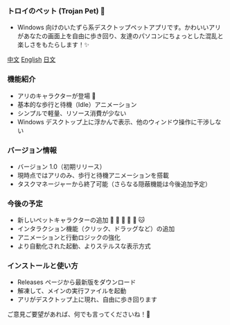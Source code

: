 ### トロイのペット (Trojan Pet)  🎠
- Windows 向けのいたずら系デスクトップペットアプリです。かわいいアリがあなたの画面上を自由に歩き回り、友達のパソコンにちょっとした混乱と楽しさをもたらします！✨

[中文](https://github.com/gg17117144/TrojanPet/blob/main/README-zh.md) [English](https://github.com/gg17117144/TrojanPet/blob/main/README.md) [日文](https://github.com/gg17117144/TrojanPet/blob/main/README-ja.md)

### 機能紹介
- アリのキャラクターが登場 🐜
- 基本的な歩行と待機（Idle）アニメーション
- シンプルで軽量、リソース消費が少ない
- Windows デスクトップ上に浮かんで表示、他のウィンドウ操作に干渉しない

### バージョン情報
- バージョン 1.0（初期リリース）
- 現時点ではアリのみ、歩行と待機アニメーションを搭載
- タスクマネージャーから終了可能（さらなる隠蔽機能は今後追加予定）

### 今後の予定
- 新しいペットキャラクターの追加 🐒 🐶 🐺 🦊 🦝 🐱
- インタラクション機能（クリック、ドラッグなど）の追加
- アニメーションと行動ロジックの強化
- より自動化された起動、よりステルスな表示方式

### インストールと使い方
- Releases ページから最新版をダウンロード
- 解凍して、メインの実行ファイルを起動
- アリがデスクトップ上に現れ、自由に歩き回ります

ご意見ご要望があれば、何でも言ってくださいね！🫡
